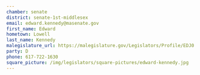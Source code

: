 ```yaml
---
chamber: senate
district: senate-1st-middlesex
email: edward.kennedy@masenate.gov
first_name: Edward
hometown: Lowell
last_name: Kennedy
malegislature_url: https://malegislature.gov/Legislators/Profile/EDJ0
party: D
phone: 617-722-1630
square_picture: /img/legislators/square-pictures/edward-kennedy.jpg
---
```

